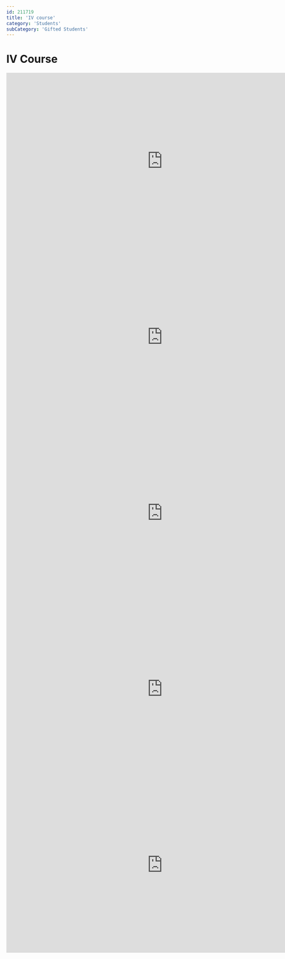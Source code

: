 ```yaml
---
id: 211719
title: 'IV course'
category: 'Students'
subCategory: 'Gifted Students'
---
```


# IV Course

<div class="divide-y divide-gray-400">
  <div class="py-5">
    <iframe
      width="819"
      height="461"
      src="https://www.youtube.com/embed/hPQ5HCoPxCQ"
      frameborder="0"
      allow="accelerometer; autoplay; clipboard-write; encrypted-media; gyroscope; picture-in-picture"
      allowfullscreen
    ></iframe>
  </div>
  <div class="py-5">
    <iframe
      width="819"
      height="461"
      src="https://www.youtube.com/embed/9NLtWqfGuKw"
      frameborder="0"
      allow="accelerometer; autoplay; clipboard-write; encrypted-media; gyroscope; picture-in-picture"
      allowfullscreen
    ></iframe>
  </div>
  <div class="py-5">
    <iframe
      width="819"
      height="461"
      src="https://www.youtube.com/embed/Jf1maLCxfVc"
      frameborder="0"
      allow="accelerometer; autoplay; clipboard-write; encrypted-media; gyroscope; picture-in-picture"
      allowfullscreen
    ></iframe>
  </div>
  <div class="py-5">
    <iframe
      width="819"
      height="461"
      src="https://www.youtube.com/embed/p8wlMr2uHXg"
      frameborder="0"
      allow="accelerometer; autoplay; clipboard-write; encrypted-media; gyroscope; picture-in-picture"
      allowfullscreen
    ></iframe>
  </div>
  <div class="py-5">
    <iframe
      width="819"
      height="461"
      src="https://www.youtube.com/embed/7WAnlMLBuoI"
      frameborder="0"
      allow="accelerometer; autoplay; clipboard-write; encrypted-media; gyroscope; picture-in-picture"
      allowfullscreen
    ></iframe>
  </div>
</div>
